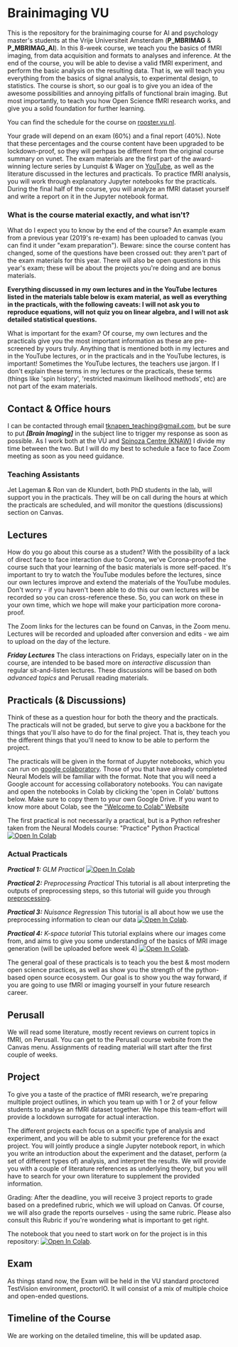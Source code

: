 # Brainimaging VU

This is the repository for the brainimaging course for AI and psychology master's students at the Vrije Universiteit Amsterdam (**P_MBRIMAG** & **P_MBRIMAG_AI**). In this 8-week course, we teach you the basics of fMRI imaging, from data acquisition and formats to analyses and inference. At the end of the course, you will be able to devise a valid fMRI experiment, and perform the basic analysis on the resulting data. That is, we will teach you everything from the basics of signal analysis, to experimental design, to statistics. The course is short, so our goal is to give you an idea of the awesome possibilities and annoying pitfalls of functional brain imaging. But most importantly, to teach you how Open Science fMRI research works, and give you a solid foundation for further learning. 

You can find the schedule for the course on [rooster.vu.nl](http://rooster.vu.nl).

Your grade will depend on an exam (60%) and a final report (40%). Note that these percentages and the course content have been upgraded to be lockdown-proof, so they will perhpas be different from the original course summary on vunet. The exam materials are the first part of the award-winning lecture series by Lunquist & Wager on [YouTube](https://youtube.com/playlist?list=PLfXA4opIOVrGHncHRxI3Qa5GeCSudwmxM), as well as the literature discussed in the lectures and practicals. To practice fMRI analysis, you will work through explanatory Jupyter notebooks for the practicals. During the final half of the course, you will analyze an fMRI dataset yourself and write a report on it in the Jupyter notebook format. 

### What is the course material exactly, and what isn't?

What do I expect you to know by the end of the course? An example exam from a previous year (2019's re-exam) has been uploaded to canvas (you can find it under "exam preparation"). Beware: since the course content has changed, some of the questions have been crossed out: they aren't part of the exam materials for this year. There will also be open questions in this year's exam; these will be about the projects you're doing and are bonus materials.

**Everything discussed in my own lectures and in the YouTube lectures listed in the materials table below is exam material, as well as everything in the practicals, with the following caveats: I will not ask you to reproduce equations, will not quiz you on linear algebra, and I will not ask detailed statistical questions.**

What is important for the exam? Of course, my own lectures and the practicals give you the most important information as these are pre-screened by yours truly. Anything that is mentioned both in my lectures and in the YouTube lectures, or in the practicals and in the YouTube lectures, is important! Sometimes the YouTube lectures, the teachers use jargon. If I don't explain these terms in my lectures or the practicals, these terms (things like 'spin history', 'restricted maximum likelihood methods', etc) are not part of the exam materials. 

## Contact & Office hours

I can be contacted through email [tknapen_teaching@gmail.com](mailto:tknapen_teaching@gmail.com), but be sure to put ***[Brain Imaging]*** in the subject line to trigger my response as soon as possible. As I work both at the VU and [Spinoza Centre (KNAW)](http://www.spinozacentre.nl) I divide my time between the two. But I will do my best to schedule a face to face Zoom meeting as soon as you need guidance.

### Teaching Assistants

Jet Lageman & Ron van de Klundert, both PhD students in the lab, will support you in the practicals. They will be on call during the hours at which the practicals are scheduled, and will monitor the questions (discussions) section on Canvas. 

## Lectures

How do you go about this course as a student? With the possibility of a lack of direct face to face interaction due to Corona, we've Corona-proofed the course such that your learning of the basic materials is more self-paced. It's important to try to watch the YouTube modules before the lectures, since our own lectures improve and extend the materials of the YouTube modules. Don't worry - if you haven't been able to do this our own lectures will be recorded so you can cross-reference these. So, you can work on these in your own time, which we hope will make your participation more corona-proof. 

The Zoom links for the lectures can be found on Canvas, in the Zoom menu. Lectures will be recorded and uploaded after conversion and edits - we aim to upload on the day of the lecture.

***Friday Lectures*** The class interactions on Fridays, especially later on in the course, are intended to be based more on *interactive discussion* than regular sit-and-listen lectures. These discussions will be based on both *advanced topics* and Perusall reading materials. 

## Practicals (& Discussions)

Think of these as a question hour for both the theory and the practicals. The practicals will not be graded, but serve to give you a backbone for the things that you'll also have to do for the final project. That is, they teach you the different things that you'll need to know to be able to perform the project. 

The practicals will be given in the format of Jupyter notebooks, which you can run on [google colaboratory](https://colab.research.google.com/). Those of you that have already completed Neural Models will be familiar with the format. Note that you will need a Google account for accessing collaboratory notebooks. You can navigate and open the notebooks in Colab by clicking the 'open in Colab' buttons below. Make sure to copy them to your own Google Drive. If you want to know more about Colab, see the ["Welcome to Colab" Website](https://colab.research.google.com)

The first practical is not necessarily a practical, but is a Python refresher taken from the Neural Models course: 
"Practice" Python Practical [![Open In Colab](https://colab.research.google.com/assets/colab-badge.svg)](https://colab.research.google.com/github/tknapen/NMCP_AI_2020/blob/main/practicals/python_tutorial.ipynb)

### Actual Practicals

***Practical 1:*** *GLM Practical* [![Open In Colab](https://colab.research.google.com/assets/colab-badge.svg)](https://colab.research.google.com/github/tknapen//brainimaging_VU/blob/main/notebooks/glm.ipynb)

***Practical 2:*** *Preprocessing Practical* 
This tutorial is all about interpreting the outputs of preprocessing steps, so this tutorial will guide you through [preprocessing](notebooks/preprocessing.md).

***Practical 3:*** *Nuisance Regression* 
This tutorial is all about how we use the preprocessing information to clean our data [![Open In Colab](https://colab.research.google.com/assets/colab-badge.svg)](https://colab.research.google.com/github/tknapen//brainimaging_VU/blob/main/notebooks/nuisances.ipynb).

***Practical 4:*** *K-space tutorial* 
This tutorial explains where our images come from, and aims to give you some understanding of the basics of MRI image generation (will be uploaded before week 4) [![Open In Colab](https://colab.research.google.com/assets/colab-badge.svg)](https://colab.research.google.com/github/tknapen//brainimaging_VU/blob/main/notebooks/kspace.ipynb).

The general goal of these practicals is to teach you the best & most modern open science practices, as well as show you the strength of the python-based open source ecosystem. Our goal is to show you the way forward, if you are going to use fMRI or imaging yourself in your future research career. 

## Perusall

We will read some literature, mostly recent reviews on current topics in fMRI, on Perusall. You can get to the Perusall course website from the Canvas menu. Assignments of reading material will start after the first couple of weeks. 

## Project

To give you a taste of the practice of fMRI research, we're preparing multiple project outlines, in which you team up with 1 or 2 of your fellow students to analyse an fMRI dataset together. We hope this team-effort will provide a lockdown surrogate for actual interaction. 

The different projects each focus on a specific type of analysis and experiment, and you will be able to submit your preference for the exact project. You will jointly produce a single Jupyter notebook report, in which you write an introduction about the experiment and the dataset, perform (a set of different types of) analysis, and interpret the results. We will provide you with a couple of literature references as underlying theory, but you will have to search for your own literature to supplement the provided information. 

Grading: After the deadline, you will receive 3 project reports to grade based on a predefined rubric, which we will upload on Canvas. Of course, we will also grade the reports ourselves - using the same rubric. Please also consult this Rubric if you're wondering what is important to get right. 

The notebook that you need to start work on for the project is in this repository:
[![Open In Colab](https://colab.research.google.com/assets/colab-badge.svg)](https://colab.research.google.com/github/tknapen//brainimaging_VU/blob/main/notebooks/backbone_projects.ipynb).

## Exam

As things stand now, the Exam will be held in the VU standard proctored TestVision environment, proctorIO. It will consist of a mix of multiple choice and open-ended questions. 

## Timeline of the Course

We are working on the detailed timeline, this will be updated asap. 


